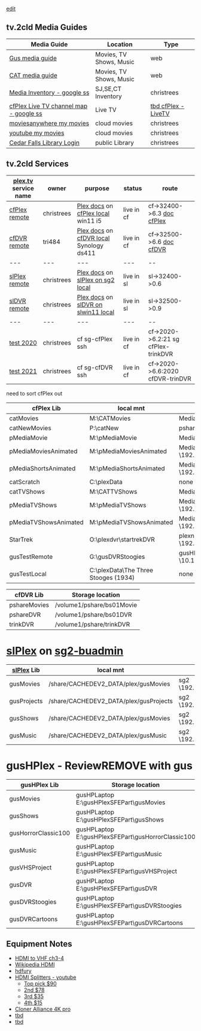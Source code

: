 [edit](https://github.com/2cld/tv/edit/main/README.md)

## tv.2cld Media Guides

| Media Guide | Location | Type |
|---|---|---|
| [Gus media guide](../media/gus) | Movies, TV Shows, Music | web |
| [CAT media guide](../media/cat) | Movies, TV Shows, Music | web |
| [Media Inventory - google ss](https://docs.google.com/spreadsheets/d/1QtCblfwwH6PWYOKnIw2m4DKLni8KrVynXM6Xslb7mGg/edit#gid=0) | SJ,SE,CT Inventory | christrees |
| [cfPlex Live TV channel map - google ss](https://docs.google.com/spreadsheets/d/1wjN1_N5Vjji6NQgE3DXi4D-S76sAHppQrdXsqh5qX2E/edit#gid=0) | Live TV | [tbd cfPlex - LiveTV]() | 
| [moviesanywhere my movies](https://moviesanywhere.com/login) | cloud movies | christrees |
| [youtube my movies](https://www.youtube.com/feed/storefront?bp=EgCSAQMIyQSiBQIoBA%3D%3D)  | cloud movies | christrees |
| [Cedar Falls Library Login](https://wcfpl.ent.sirsi.net/client/en_US/cfpl/?) | public Library | christrees |

## tv.2cld Services

|[plex.tv](https://app.plex.tv/desktop/#!/) service name | owner | purpose | status | route |
|---|---|---|---|--|
| [cfPlex remote](http://test.christrees.com:32400/) | christrees | [Plex docs](https://netstack.org/docs/portals/plex) on [cfPlex local](https://192.168.) win11 i5 | live in cf | cf->32400->6.3 [doc cfPlex](https://netstack.org/docs/portals/plex#cfPlex) |
| [cfDVR remote](http://test.christrees.com:32500/) | tri484| [Plex docs](https://netstack.org/docs/portals/plex) on [cfDVR local](https://cf.2cld.net/docs) Synology ds411 | live in cf | cf->32500->6.6 [doc cfDVR](https://netstack.org/docs/portals/plex#cfDVR) |
|---|---|---|---|--|
| [slPlex remote](http://24.216.208.251:32400/) | christrees | [Plex docs](https://netstack.org/docs/portals/plex) on [slPlex on sg2 local](http://192.168.0.6:32400/) | live in sl | sl->32400->0.6 |
| [slDVR remote](http://24.216.208.251:32500/) | christrees | [Plex docs](https://netstack.org/docs/portals/plex) on [slDVR on slwin11 local](http://192.168.0.9:32400/) | live in sl | sl->32500->0.9 |
|---|---|---|---|--|
| [test 2020](http://test.christrees.com:2020/) | christrees | cf sg-cfPlex ssh | live in cf | cf->2020->6.2:21 sg cfPlex-trinkDVR |
| [test 2021](http://test.christrees.com:2021/) | christrees | cf sg-cfDVR  ssh | live in cf | cf->2020->6.6:2020 cfDVR-trinDVR |


need to sort cfPlex out

| cfPlex Lib | local mnt | netpath |
|-------------|------------------|---|
| catMovies | M:\CATMovies | MediaShare \\192.168.6.2\CATMovies |
| catNewMovies | P:\catNew | pshare \\192.168.6\catNew |
| pMediaMovie | M:\pMediaMovie | MediaShare \\192.168.6.2\pMediaMovie |
| pMediaMoviesAnimated | M:\pMediaMoviesAnimated | MediaShare \\192.168.6.2\pMediaMoviesAnimated |
| pMediaShortsAnimated | M:\pMediaShortsAnimated | MediaShare \\192.168.6.2\pMediaShortsAnimated |
| catScratch | C:\plexData | none |
| catTVShows | M:\CATTVShows | MediaShare \\192.168.6.2\CATTVShows |
| pMediaTVShows | M:\pMediaTVShows | MediaShare \\192.168.6.2\pMediaTVShows |
| pMediaTVShowsAnimated | M:\pMediaTVShowsAnimated | MediaShare \\192.168.6.2\pMediaTVShowsAnimated |
| StarTrek | O:\plexdvr\startrekDVR | plexnsds \\192.168.6.10\plexdvr\startrekDVR |
| gusTestRemote | G:\gusDVRStoogies |  gusHPlexSFEPart \\10.147.17.66\gusDVRStoogies |
| gusTestLocal | C:\plexData\The Three Stooges (1934) | none |


| cfDVR Lib | Storage location |
|-------------|------------------|     
| pshareMovies | /volume1/pshare/bs01Movie |
| pshareDVR | /volume1/pshare/bs01DVR |
| trinkDVR | /volume1/pshare/trinkDVR |

# [slPlex](http://24.216.208.251:32400/) on [sg2-buadmin](http://192.168.0.6:8080/)

| [slPlex](http://24.216.208.251:32400/) Lib | local mnt | netpath | 
|-------------|------------------|---|
| gusMovies | /share/CACHEDEV2_DATA/plex/gusMovies | sg2 \\192.168.0.6\Plex\gusMovies |
| gusProjects | /share/CACHEDEV2_DATA/plex/gusProjects | sg2 \\192.168.0.6\Plex\gusMovies |
| gusShows | /share/CACHEDEV2_DATA/plex/gusMovies | sg2 \\192.168.0.6\Plex\gusMovies |
| gusMusic | /share/CACHEDEV2_DATA/plex/gusMusic | sg2 \\192.168.0.6\Plex\gusMovies |

# gusHPlex - ReviewREMOVE with gus

| gusHPlex Lib | Storage location |
|-------------|------------------|     
| gusMovies | gusHPLaptop E:\gusHPlexSFEPart\gusMovies |
| gusShows | gusHPLaptop E:\gusHPlexSFEPart\gusShows |
| gusHorrorClassic100 | gusHPLaptop E:\gusHPlexSFEPart\gusHorrorClassic100 |
| gusMusic | gusHPLaptop E:\gusHPlexSFEPart\gusMusic |
| gusVHSProject | gusHPLaptop E:\gusHPlexSFEPart\gusVHSProject |
| gusDVR | gusHPLaptop E:\gusHPlexSFEPart\gusDVR |
| gusDVRStoogies | gusHPLaptop E:\gusHPlexSFEPart\gusDVRStoogies |
| gusDVRCartoons | gusHPLaptop E:\gusHPlexSFEPart\gusDVRCartoons |



## Equipment Notes
- [HDMI to VHF ch3-4](https://www.amazon.com/Modulator-Coaxial-Converter-Digital-Adapter/dp/B09SG62RPZ/ref=sr_1_4?hvadid=182675282387&hvdev=c&hvlocphy=9018109&hvnetw=g&hvqmt=e&hvrand=4345337346546498937&hvtargid=kwd-21678298758&hydadcr=18920_9699079&keywords=hdmi+to+coaxial+cable+adapter&qid=1702340085&sr=8-4)
- [Wikipedia HDMI](https://en.wikipedia.org/wiki/High-bandwidth_Digital_Content_Protection)
- [hdfury](https://hdfury.com/shop/)
- [HDMI Splitters - youtube](https://www.youtube.com/watch?v=TkMIET3eEcc)
  - [Top pick $90](https://www.amazon.com/dp/B079HN327D)
  - [2nd $78](https://www.amazon.com/dp/B08KZTWQPT)
  - [3rd $35](https://www.amazon.com/dp/B0891WY8SF)
  - [4th $15](https://www.amazon.com/dp/B078Z5KPBL)
- [Cloner Alliance 4K pro](https://www.amazon.com/ClonerAlliance-Standalone-Instantly-Recording-Commentary/dp/B08T1PT4P4/ref=sr_1_1_sspa?crid=34AUK1PFCEUYT&keywords=cloneralliance%2Buhd%2Bpro%2C%2B4k%2Bvideo%2Brecorder&qid=1702404125&s=electronics&sprefix=cloner%2Celectronics%2C145&sr=1-1-spons&ufe=app_do%3Aamzn1.fos.18630bbb-fcbb-42f8-9767-857e17e03685&sp_csd=d2lkZ2V0TmFtZT1zcF9hdGY&th=1)
- [tbd]()
- [tbd]()
